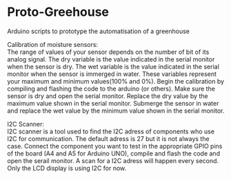 # Proto-Greehouse
Arduino scripts to prototype the automatisation of a greenhouse

Calibration of moisture sensors:      
The range of values of your sensor depends on the number of bit of its analog signal. The dry variable is the value indicated in the serial monitor when the sensor is dry. The wet variable is the value indicated in the serial monitor when the sensor is immerged in water. These variables represent your maximum and minimum values(100% and 0%). Begin the calibration by compiling and flashing the code to the arduino (or others). Make sure the sensor is dry and open the serial monitor. Replace the dry value by the maximum value shown in the serial monitor. Submerge the sensor in water and replace the wet value by the minimum value shown in the serial monitor. 

I2C Scanner:      
I2C scanner is a tool used to find the I2C adress of components who use I2C for communication. The default adress is 27 but it is not always the case. Connect the component you want to test in the appropriate GPIO pins of the board (A4 and A5 for Arduino UNO), compile and flash the code and open the serail monitor. A scan for a I2C adress will happen every second. Only the LCD display is using I2C for now.
